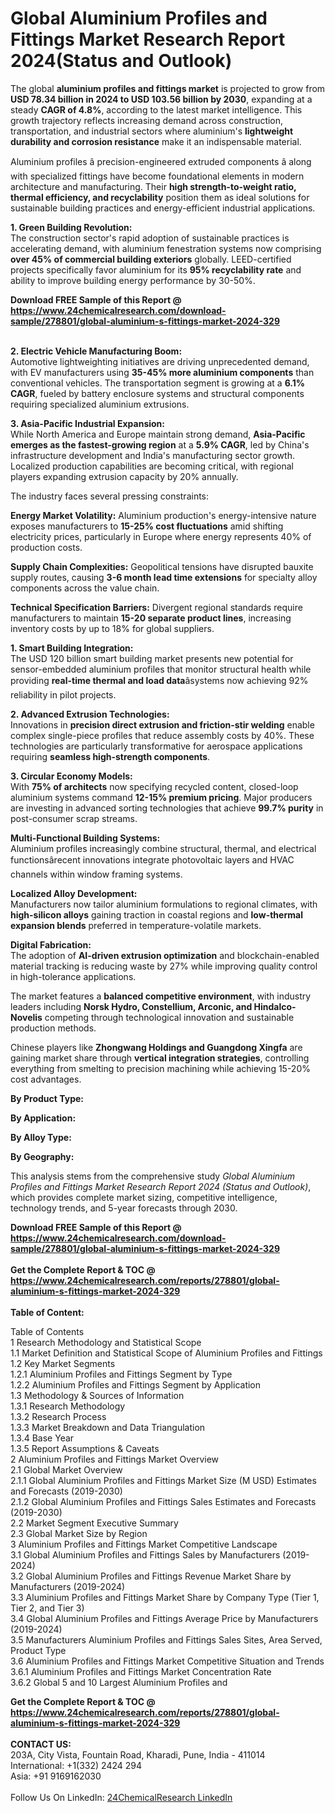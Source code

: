 <h1>Global Aluminium Profiles and Fittings Market Research Report 2024(Status and Outlook)</h1><p>The global <strong>aluminium profiles and fittings market</strong> is projected to grow from <strong>USD 78.34 billion in 2024 to USD 103.56 billion by 2030</strong>, expanding at a steady <strong>CAGR of 4.8%</strong>, according to the latest market intelligence. This growth trajectory reflects increasing demand across construction, transportation, and industrial sectors where aluminium's <strong>lightweight durability and corrosion resistance</strong> make it an indispensable material.</p><p>Aluminium profiles â precision-engineered extruded components â along with specialized fittings have become foundational elements in modern architecture and manufacturing. Their <strong>high strength-to-weight ratio, thermal efficiency, and recyclability</strong> position them as ideal solutions for sustainable building practices and energy-efficient industrial applications.</p><p><strong>1. Green Building Revolution:</strong><br>
The construction sector's rapid adoption of sustainable practices is accelerating demand, with aluminium fenestration systems now comprising <strong>over 45% of commercial building exteriors</strong> globally. LEED-certified projects specifically favor aluminium for its <strong>95% recyclability rate</strong> and ability to improve building energy performance by 30-50%.</p><div><b>Download FREE Sample of this Report @ 
            <a href="https://www.24chemicalresearch.com/download-sample/278801/global-aluminium-s-fittings-market-2024-329">
            https://www.24chemicalresearch.com/download-sample/278801/global-aluminium-s-fittings-market-2024-329</a></b></div><br><p><strong>2. Electric Vehicle Manufacturing Boom:</strong><br>
Automotive lightweighting initiatives are driving unprecedented demand, with EV manufacturers using <strong>35-45% more aluminium components</strong> than conventional vehicles. The transportation segment is growing at a <strong>6.1% CAGR</strong>, fueled by battery enclosure systems and structural components requiring specialized aluminium extrusions.</p><p><strong>3. Asia-Pacific Industrial Expansion:</strong><br>
While North America and Europe maintain strong demand, <strong>Asia-Pacific emerges as the fastest-growing region</strong> at a <strong>5.9% CAGR</strong>, led by China's infrastructure development and India's manufacturing sector growth. Localized production capabilities are becoming critical, with regional players expanding extrusion capacity by 20% annually.</p><p>The industry faces several pressing constraints:</p><p><strong>Energy Market Volatility:</strong> Aluminium production's energy-intensive nature exposes manufacturers to <strong>15-25% cost fluctuations</strong> amid shifting electricity prices, particularly in Europe where energy represents 40% of production costs.</p><p><strong>Supply Chain Complexities:</strong> Geopolitical tensions have disrupted bauxite supply routes, causing <strong>3-6 month lead time extensions</strong> for specialty alloy components across the value chain.</p><p><strong>Technical Specification Barriers:</strong> Divergent regional standards require manufacturers to maintain <strong>15-20 separate product lines</strong>, increasing inventory costs by up to 18% for global suppliers.</p><p><strong>1. Smart Building Integration:</strong><br>
The USD 120 billion smart building market presents new potential for sensor-embedded aluminium profiles that monitor structural health while providing <strong>real-time thermal and load data</strong>âsystems now achieving 92% reliability in pilot projects.</p><p><strong>2. Advanced Extrusion Technologies:</strong><br>
Innovations in <strong>precision direct extrusion and friction-stir welding</strong> enable complex single-piece profiles that reduce assembly costs by 40%. These technologies are particularly transformative for aerospace applications requiring <strong>seamless high-strength components</strong>.</p><p><strong>3. Circular Economy Models:</strong><br>
With <strong>75% of architects</strong> now specifying recycled content, closed-loop aluminium systems command <strong>12-15% premium pricing</strong>. Major producers are investing in advanced sorting technologies that achieve <strong>99.7% purity</strong> in post-consumer scrap streams.</p><p><strong>Multi-Functional Building Systems:</strong><br>
	Aluminium profiles increasingly combine structural, thermal, and electrical functionsârecent innovations integrate photovoltaic layers and HVAC channels within window framing systems.</p><p><strong>Localized Alloy Development:</strong><br>
	Manufacturers now tailor aluminium formulations to regional climates, with <strong>high-silicon alloys</strong> gaining traction in coastal regions and <strong>low-thermal expansion blends</strong> preferred in temperature-volatile markets.</p><p><strong>Digital Fabrication:</strong><br>
	The adoption of <strong>AI-driven extrusion optimization</strong> and blockchain-enabled material tracking is reducing waste by 27% while improving quality control in high-tolerance applications.</p><p>The market features a <strong>balanced competitive environment</strong>, with industry leaders including <strong>Norsk Hydro, Constellium, Arconic, and Hindalco-Novelis</strong> competing through technological innovation and sustainable production methods.</p><p>Chinese players like <strong>Zhongwang Holdings and Guangdong Xingfa</strong> are gaining market share through <strong>vertical integration strategies</strong>, controlling everything from smelting to precision machining while achieving 15-20% cost advantages.</p><p><strong>By Product Type:</strong></p><p><strong>By Application:</strong></p><p><strong>By Alloy Type:</strong></p><p><strong>By Geography:</strong></p><p>This analysis stems from the comprehensive study <em>Global Aluminium Profiles and Fittings Market Research Report 2024 (Status and Outlook)</em>, which provides complete market sizing, competitive intelligence, technology trends, and 5-year forecasts through 2030.</p><div><b>Download FREE Sample of this Report @ 
            <a href="https://www.24chemicalresearch.com/download-sample/278801/global-aluminium-s-fittings-market-2024-329">
            https://www.24chemicalresearch.com/download-sample/278801/global-aluminium-s-fittings-market-2024-329</a></b></div><br><div><b>Get the Complete Report & TOC @ 
            <a href="https://www.24chemicalresearch.com/reports/278801/global-aluminium-s-fittings-market-2024-329">
            https://www.24chemicalresearch.com/reports/278801/global-aluminium-s-fittings-market-2024-329</a></b></div><br>
            <b>Table of Content:</b><p>Table of Contents<br />
1 Research Methodology and Statistical Scope<br />
1.1 Market Definition and Statistical Scope of Aluminium Profiles and Fittings<br />
1.2 Key Market Segments<br />
1.2.1 Aluminium Profiles and Fittings Segment by Type<br />
1.2.2 Aluminium Profiles and Fittings Segment by Application<br />
1.3 Methodology & Sources of Information<br />
1.3.1 Research Methodology<br />
1.3.2 Research Process<br />
1.3.3 Market Breakdown and Data Triangulation<br />
1.3.4 Base Year<br />
1.3.5 Report Assumptions & Caveats<br />
2 Aluminium Profiles and Fittings Market Overview<br />
2.1 Global Market Overview<br />
2.1.1 Global Aluminium Profiles and Fittings Market Size (M USD) Estimates and Forecasts (2019-2030)<br />
2.1.2 Global Aluminium Profiles and Fittings Sales Estimates and Forecasts (2019-2030)<br />
2.2 Market Segment Executive Summary<br />
2.3 Global Market Size by Region<br />
3 Aluminium Profiles and Fittings Market Competitive Landscape<br />
3.1 Global Aluminium Profiles and Fittings Sales by Manufacturers (2019-2024)<br />
3.2 Global Aluminium Profiles and Fittings Revenue Market Share by Manufacturers (2019-2024)<br />
3.3 Aluminium Profiles and Fittings Market Share by Company Type (Tier 1, Tier 2, and Tier 3)<br />
3.4 Global Aluminium Profiles and Fittings Average Price by Manufacturers (2019-2024)<br />
3.5 Manufacturers Aluminium Profiles and Fittings Sales Sites, Area Served, Product Type<br />
3.6 Aluminium Profiles and Fittings Market Competitive Situation and Trends<br />
3.6.1 Aluminium Profiles and Fittings Market Concentration Rate<br />
3.6.2 Global 5 and 10 Largest Aluminium Profiles and </p><div><b>Get the Complete Report & TOC @ 
            <a href="https://www.24chemicalresearch.com/reports/278801/global-aluminium-s-fittings-market-2024-329">
            https://www.24chemicalresearch.com/reports/278801/global-aluminium-s-fittings-market-2024-329</a></b></div><br><b>CONTACT US:</b><br>
            203A, City Vista, Fountain Road, Kharadi, Pune, India - 411014<br>
            International: +1(332) 2424 294<br>
            Asia: +91 9169162030 <br><br>
            Follow Us On LinkedIn: <a href="https://www.linkedin.com/company/24chemicalresearch/">24ChemicalResearch LinkedIn</a>